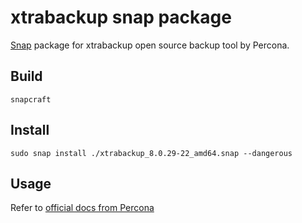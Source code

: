 # xtrabackup snap package

[Snap](https://snapcraft.io) package for xtrabackup open source backup tool by Percona.

## Build

```console
snapcraft
```

## Install

```console
sudo snap install ./xtrabackup_8.0.29-22_amd64.snap --dangerous
```


## Usage

Refer to [official docs from Percona](https://www.percona.com/doc/percona-xtrabackup/2.1/manual.html)

